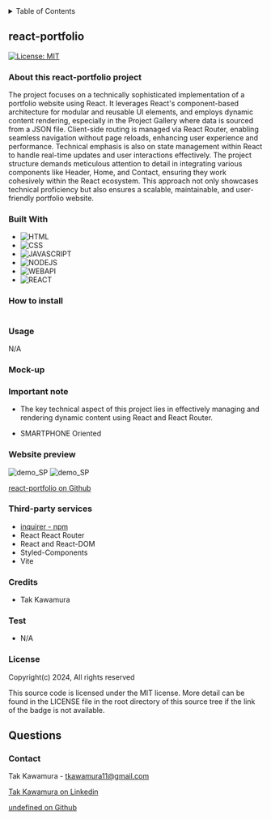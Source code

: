 <!-- TABLE OF CONTENTS -->
  <details>
    <summary>Table of Contents</summary>
    <ol>
      <li>
        <a href="#about-this-project">react-portfolio</a>
        <ul>
          <li><a href="#built-with">Built With</a></li>
        </ul>
      </li>
      <li><a href="#how-to-install">How to install</a></li>
      <li><a href="#usage">Usage</a></li>
      <li><a href="#important-note">Important Note</a></li>
      <li><a href="#website-preview">Website Preview</a></li>
      <li><a href="#credits">Credits</a></li>
      <li><a href="#license">License</a></li>
      <li><a href="#contact">Contact</a></li>
    </ol>
  </details>

## react-portfolio

[![License: MIT](https://img.shields.io/badge/License-MIT-yellow.svg)](https://opensource.org/licenses/MIT)

### About this react-portfolio project

The project focuses on a technically sophisticated implementation of a portfolio website using React. It leverages React's component-based architecture for modular and reusable UI elements, and employs dynamic content rendering, especially in the Project Gallery where data is sourced from a JSON file. Client-side routing is managed via React Router, enabling seamless navigation without page reloads, enhancing user experience and performance. Technical emphasis is also on state management within React to handle real-time updates and user interactions effectively. The project structure demands meticulous attention to detail in integrating various components like Header, Home, and Contact, ensuring they work cohesively within the React ecosystem. This approach not only showcases technical proficiency but also ensures a scalable, maintainable, and user-friendly portfolio website.

### Built With

- ![HTML]
- ![CSS]
- ![JAVASCRIPT]
- ![NODEJS]
- ![WEBAPI]
- ![REACT]

### How to install

```shell

```

### Usage

N/A

### Mock-up

### Important note

- The key technical aspect of this project lies in effectively managing and rendering dynamic content using React and React Router.

- SMARTPHONE Oriented

### Website preview

![demo_SP](./assets/images/guide/demo01.png)
![demo_SP](./assets/images/guide/demo02.png)

[react-portfolio on Github](https://undefined.github.io/react-portfolio/)

### Third-party services

- [inquirer - npm](https://www.npmjs.com/package/inquirer)
- React React Router
- React and React-DOM
- Styled-Components
- Vite

### Credits

- Tak Kawamura

### Test

- N/A

### License

Copyright(c) 2024,
All rights reserved

This source code is licensed under the MIT license.
More detail can be found in the LICENSE file in the root directory of this source tree if the link of the badge is not available.

## Questions

### Contact

Tak Kawamura - tkawamura11@gmail.com

[Tak Kawamura on Linkedin](https://linkedin.com/in/tkawamura11@gmail.com)

[undefined on Github](https://github.com/undefined/)

<!-- MARKDOWN LINKS & IMAGES -->
<!-- https://www.markdownguide.org/basic-syntax/#reference-style-links -->

[HTML]: https://img.shields.io/badge/HTML-orange
[CSS]: https://img.shields.io/badge/CSS-blue
[BOOTSTRAP]: https://img.shields.io/badge/BOOTSTRAP-lightblue
[JAVASCRIPT]: https://img.shields.io/badge/Javascript-yellow
[JQUERY]: https://img.shields.io/badge/JQUERY-lightblue
[DAYJS]: https://img.shields.io/badge/DAYJS-orange
[WEBAPI]: https://img.shields.io/badge/WEBAPI-orange
[NODEJS]: https://img.shields.io/badge/NODEJS-green
[REACT]: https://img.shields.io/badge/REACT-lightblue
